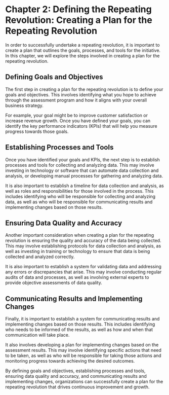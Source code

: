 Chapter 2: Defining the Repeating Revolution: Creating a Plan for the Repeating Revolution
==========================================================================================

In order to successfully undertake a repeating revolution, it is important to create a plan that outlines the goals, processes, and tools for the initiative. In this chapter, we will explore the steps involved in creating a plan for the repeating revolution.

Defining Goals and Objectives
-----------------------------

The first step in creating a plan for the repeating revolution is to define your goals and objectives. This involves identifying what you hope to achieve through the assessment program and how it aligns with your overall business strategy.

For example, your goal might be to improve customer satisfaction or increase revenue growth. Once you have defined your goals, you can identify the key performance indicators (KPIs) that will help you measure progress towards those goals.

Establishing Processes and Tools
--------------------------------

Once you have identified your goals and KPIs, the next step is to establish processes and tools for collecting and analyzing data. This may involve investing in technology or software that can automate data collection and analysis, or developing manual processes for gathering and analyzing data.

It is also important to establish a timeline for data collection and analysis, as well as roles and responsibilities for those involved in the process. This includes identifying who will be responsible for collecting and analyzing data, as well as who will be responsible for communicating results and implementing changes based on those results.

Ensuring Data Quality and Accuracy
----------------------------------

Another important consideration when creating a plan for the repeating revolution is ensuring the quality and accuracy of the data being collected. This may involve establishing protocols for data collection and analysis, as well as investing in training or technology to ensure that data is being collected and analyzed correctly.

It is also important to establish a system for validating data and addressing any errors or discrepancies that arise. This may involve conducting regular audits of data and processes, as well as involving external experts to provide objective assessments of data quality.

Communicating Results and Implementing Changes
----------------------------------------------

Finally, it is important to establish a system for communicating results and implementing changes based on those results. This includes identifying who needs to be informed of the results, as well as how and when that communication will take place.

It also involves developing a plan for implementing changes based on the assessment results. This may involve identifying specific actions that need to be taken, as well as who will be responsible for taking those actions and monitoring progress towards achieving the desired outcomes.

By defining goals and objectives, establishing processes and tools, ensuring data quality and accuracy, and communicating results and implementing changes, organizations can successfully create a plan for the repeating revolution that drives continuous improvement and growth.
